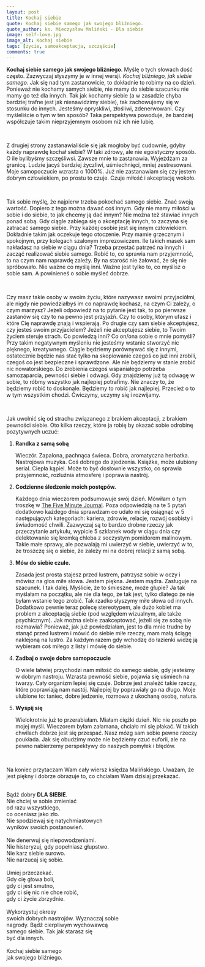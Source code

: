 ```yaml
---
layout: post
title: Kochaj siebie
quote: Kochaj siebie samego jak swojego bliźniego.
quote_author: ks. Mieczysław Maliński - Dla siebie
image: self-love.jpg
image_alt: Kochaj siebie
tags: [życie, samoakceptacja, szczęście]
comments: true
---
```


**Kochaj siebie samego jak swojego bliźniego**. Myślę o tych słowach dość często. Zazwyczaj słyszymy je w innej wersji. *Kochaj bliźniego, jak siebie samego*. Jak się nad tym zastanowicie, to dokładnie to robimy na co dzień. Ponieważ nie kochamy samych siebie, nie mamy do siebie szacunku nie mamy go też dla innych. Tak jak kochamy siebie (a w zasadzie chyba bardziej trafne jest jak nienawidzimy siebie), tak zachowujemy się w stosunku do innych. Jesteśmy opryskliwi, złośliwi, zdenerwowani. Czy myśleliście o tym w ten sposób? Taka perspektywa powoduje, że bardziej współczuje takim nieprzyjemnym osobom niż ich nie lubię.

<br>

Z drugiej strony zastanawialiście się jak mogłoby być cudownie, gdyby każdy naprawdę kochał siebie? W taki zdrowy, ale nie egoistyczny sposób. O ile bylibyśmy szczęśliwsi. Zawsze mnie to zastanawia. Wyjeżdżam za granicę. Ludzie jacyś bardziej życzliwi, uśmiechnięci, mniej zestresowani. Moje samopoczucie wzrasta o 1000%. Już nie zastanawiam się czy jestem dobrym człowiekiem, po prostu to czuje. Czuje miłość i akceptację wokoło.

<br>

Tak sobie myślę, że najpierw trzeba pokochać samego siebie. Znać swoją wartość. Dopiero z tego można dawać coś innym. Gdy nie mamy miłości w sobie i do siebie, to jak chcemy ją dać innym? Nie można też stawiać innych ponad sobą. Gdy ciągle zabiega się o akceptację innych, to zaczyna się zatracać samego siebie. Przy każdej osobie jest się innym człowiekiem. Dokładnie takim jak oczekuje tego otoczenie. Przy mamie grzecznym i spokojnym, przy kolegach szalonym imprezowiczem. Ile takich masek sam nakładasz na siebie w ciągu dnia? Trzeba przestać patrzeć na innych i zacząć realizować siebie samego. Robić to, co sprawia nam przyjemność, to na czym nam naprawdę zależy. By na starość nie żałować, że się nie spróbowało. Nie ważne co myślą inni. Ważne jest tylko to, co myślisz o sobie sam. A powinieneś o sobie myśleć dobrze.

<br>

Czy masz takie osoby w swoim życiu, które nazywasz swoimi przyjaciółmi, ale nigdy nie powiedziałbyś im co naprawdę kochasz, na czym Ci zależy, o czym marzysz? Jeżeli odpowiedź na to pytanie jest tak, to po pierwsze zastanów się czy to na pewno jest przyjaźń. Czy to osoby, którym ufasz i które Cię naprawdę znają i wspierają. Po drugie czy sam siebie akceptujesz, czy jesteś swoim przyjacielem? Jeżeli nie akceptujesz siebie, to Twoim życiem steruje strach. Co powiedzą inni? Co on/ona sobie o mnie pomyśli? Przy takim negatywnym myśleniu nie jesteśmy wstanie stworzyć nic pięknego, kreatywnego. Ciągle będziemy porównywać się z innymi, ostatecznie będzie nas stać tylko na skopiowanie czegoś co już inni zrobili, czegoś co jest bezpieczne i sprawdzone. Ale nie będziemy w stanie zrobić nic nowatorskiego. Do zrobienia czegoś wspaniałego potrzeba samozaparcia, pewności siebie i odwagi. Gdy znajdziemy już tą odwagę w sobie, to róbmy wszystko jak najlepiej potrafimy. Nie znaczy to, że będziemy robić to doskonale. Będziemy to robić jak najlepiej. Przecież o to w tym wszystkim chodzi. Ćwiczymy, uczymy się i rozwijamy.

<br>

Jak uwolnić się od strachu związanego z brakiem akceptacji, z brakiem pewności siebie. Oto kilka rzeczy, które ja robię by okazać sobie odrobinę pozytywnych uczuć:

1. **Randka z samą sobą**

    Wieczór. Zapalona, pachnąca świeca. Dobra, aromatyczna herbatka. Nastrojowa muzyka. Coś dobrego do zjedzenia. Książka, może ulubiony serial. Ciepła kąpiel. Może to być dosłownie wszystko, co sprawia przyjemność, rozluźnia atmosferę i poprawia nastrój.

2. **Codzienne śledzenie moich postępów.**

    Każdego dnia wieczorem podsumowuje swój dzień. Mówiłam o tym troszkę w [The Five Minute Journal](/2016/07/30/5-five-minute-journal.html). Poza odpowiedzią na te 5 pytań dodatkowo każdego dnia sprawdzam co udało mi się osiągnąć w 5 następujących kategoriach: kariera, zdrowie, relacje, rozwój osobisty i świadomość chwili. Zazwyczaj są to bardzo drobne rzeczy jak przeczytanie artykułu, wypicie 5 szklanek wody w ciągu dnia czy delektowanie się kromką chleba z soczystym pomidorem malinowym. Takie małe sprawy, ale pozwalają mi uwierzyć w siebie, uwierzyć w to, że troszczę się o siebie, że zależy mi na dobrej relacji z samą sobą.

3. **Mów do siebie czule.**

    Zasada jest prosta stajesz przed lustrem, patrzysz sobie w oczy i mówisz na głos miłe słowa. Jestem piękna. Jestem mądra. Zasługuje na szacunek. I tak dalej. Myślicie, że to śmieszne, może głupie? Ja tak myślałam na początku, ale nie dla tego, że tak jest, tylko dlatego że nie byłam wstanie tego zrobić. Tak rzadko słyszymy miłe słowa od innych. Dodatkowo pewnie teraz polecę stereotypem, ale dużo kobiet ma problem z akceptacją siebie (pod względem wizualnym, ale także psychicznym). Jak można siebie zaakceptować, jeżeli się ze sobą nie rozmawia? Ponieważ, jak już powiedziałam, jest to dla mnie trudne by stanąć przed lustrem i mówić do siebie miłe rzeczy, mam małą ściągę naklejoną na lustro. Za każdym razem gdy wchodzę do łazienki widzę ją wybieram coś miłego z listy i mówię do siebie.

4. **Zadbaj o swoje dobre samopoczucie**

    O wiele łatwiej przychodzi nam miłość do samego siebie, gdy jesteśmy w dobrym nastroju. Wzrasta pewność siebie, pojawia się uśmiech na twarzy. Cały organizm lepiej się czuje. Dobrze jest znaleźć takie rzeczy, które poprawiają nam nastój. Najlepiej by poprawiały go na długo. Moje ulubione to: taniec, dobre jedzenie, rozmowa z ukochaną osobą, natura.

5. **Wyśpij się**

    Wielokrotnie już to przerabiałam. Miałam ciężki dzień. Nic nie poszło po mojej myśli. Wieczorem byłam załamana, chciało mi się płakać. W takich chwilach dobrze jest się przespać. Nasz mózg sam sobie pewne rzeczy poukłada. Jak się obudzimy może nie będziemy czuć euforii, ale na pewno nabierzemy perspektywy do naszych pomyłek i błędów.

<br>

Na koniec przytaczam Wam cały wiersz księdza Malińskiego. Uważam, że jest piękny i dobrze obrazuje to, co chciałam Wam dzisiaj przekazać.
<br>
<br>

Bądź dobry **DLA SIEBIE**.<br>
Nie chciej w sobie zmieniać<br>
od razu wszystkiego,<br>
co oceniasz jako zło.<br>
Nie spodziewaj się natychmiastowych<br>
wyników swoich postanowień.
<br>
<br>
Nie denerwuj się niepowodzeniami.<br>
Nie histeryzuj, gdy popełniasz głupstwo.<br>
Nie karz siebie surowo.<br>
Nie narzucaj się sobie.
<br>
<br>
Umiej przeczekać.<br>
Gdy cię głowa boli,<br>
gdy ci jest smutno,<br>
gdy ci się nic nie chce robić,<br>
gdy ci życie zbrzydnie.
<br>
<br>
Wykorzystuj okresy<br>
swoich dobrych nastrojów. Wyznaczaj sobie<br>
nagrody. Bądź cierpliwym wychowawcą<br>
samego siebie. Tak jak starasz się<br>
być dla innych.
<br>
<br>
Kochaj siebie samego<br>
jak swojego bliźniego.
